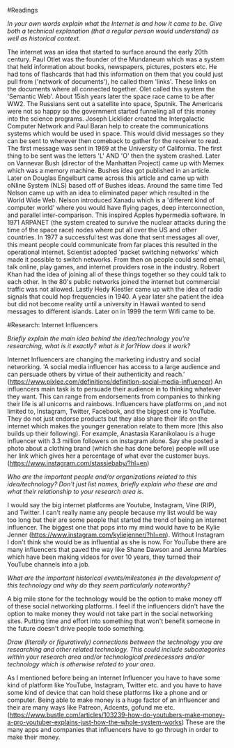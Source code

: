 #Readings

*In your own words explain what the Internet is and how it came to be. Give both a technical explanation (that a regular person would understand) as well as historical context.*

The internet was an idea that started to surface around the early 20th century. Paul Otlet was the founder of the Mundaneum which was a system that held information about books, newspapers, pictures, posters etc. He had tons of flashcards that had this information on them that you could just pull from ('network of documents'), he called them 'links'. These links on the documents where all connected together. Olet called this system the 'Semantic Web'. About 15ish years later the space race came to be after WW2. The Russians sent out a satellite into space, Sputnik. The Americans were not so happy so the government started funneling all of this money into the science programs. Joseph Licklider created the Intergalactic Computer Network and Paul Baran help to create the communications systems which would be used in space. This would divid messages so they can be sent to wherever then comeback to gather for the receiver to read. The first message was sent in 1969 at the University of California. The first thing to be sent was the letters 'L' AND 'O' then the system crashed. Later on Vannevar Bush (director of the Manhattan Project) came up with Memex which was a memory machine. Bushes idea got published in an article. Later on Douglas Engelburt came across this article and came up with oNline System (NLS) based off of Bushes ideas. Around the same time Ted Nelson came up with an idea to eliminated paper which resulted in the World Wide Web. Nelson introduced Xanadu which is a 'different kind of computer world' where you would have flying pages, deep interconnection, and parallel inter-comparison. This inspired Apples hypermedia software. In 1971  ARPANET (the system created to survive the nuclear attacks during the time of the space race) nodes where put all over the US and other countries. In 1977 a successful test was done that sent messages all over, this meant people could communicate from far places this resulted in the operational internet. Scientist adopted 'packet switching networks' which made it possible to switch networks. From then on people could send email, talk online, play games, and internet providers rose in the industry. Robert Khan had the idea of joining all of these things together so they could talk to each other. In the 80's public networks joined the internet but commercial traffic was not allowed. Lastly Hedy Kiestler came up with the idea of radio signals that could hop frequencies in 1940. A year later she patient the idea but did not become reality until a university in Hawaii wanted to send messages to different islands. Later on in 1999 the term Wifi came to be.


#Research: Internet Influencers

*Briefly explain the main idea behind the idea/technology you're researching, what is it exactly? what is it for?How does it work?*

Internet Influencers are changing the marketing industry and social networking. 'A social media influencer has access to a large audience and can persuade others by virtue of their authenticity and reach.' (https://www.pixlee.com/definitions/definition-social-media-influencer) An influencers main task is to persuade their audience in to thinking whatever they want. This can range from endorsements from companies to thinking their life is all unicorns and rainbows. Influencers have platforms on ,and not limited to, Instagram, Twitter, Facebook, and the biggest one is YouTube. They do not just endorse products but they also share their life on the internet which makes the younger generation relate to them more (this also builds up their following). For example, Anastasia Karanikolaou is a huge influencer with 3.3 million followers on instagram alone. Say she posted a photo about a clothing brand (which she has done before) people will use her link which gives her a percentage of what ever the customer buys. (https://www.instagram.com/stassiebaby/?hl=en)

*Who are the important people and/or organizations related to this idea/technology? Don't just list names,
briefly explain who these are and what their relationship to your research area is.*

I would say the big internet platforms are Youtube, Instagram, Vine (RIP), and Twitter. I can't really name any people because my list would be way too long but their are some people that started the trend of being an internet influencer. The biggest one that pops into my mind would have to be Kylie Jenner (https://www.instagram.com/kyliejenner/?hl=en). Without Instagram I don't think she would be as influential as she is now. For YouTube there are many influencers that paved the way like Shane Dawson and Jenna Marbles which have been making videos for over 10 years, they turned their YouTube channels into a job.

*What are the important historical events/milestones in the development of this technology and why do they
seem particularly noteworthy?*

A big mile stone for the technology would be the option to make money off of these social networking platforms. I feel if the influencers didn't have the option to make money they would not take part in the social networking sites. Putting time and effort into something that won't benefit someone in the future doesn't drive people todo something.

*Draw (literally or figuratively) connections between the technology you are researching and other
related technology. This could include subcategories within your research area and/or technological
predecessors and/or technology which is otherwise related to your area.*

As I mentioned before being an Internet Influencer you have to have some kind of platform like YouTube, Instagram, Twitter etc. and you have to have some kind of device that can hold these platforms like a phone and or computer. Being able to make money is a huge factor of an influencer and their are many ways like Patreon, Adcents, gofund me etc. (https://www.bustle.com/articles/103239-how-do-youtubers-make-money-a-pro-youtuber-explains-just-how-the-whole-system-works) These are the many apps and companies that influencers have to go through in order to make their money.
